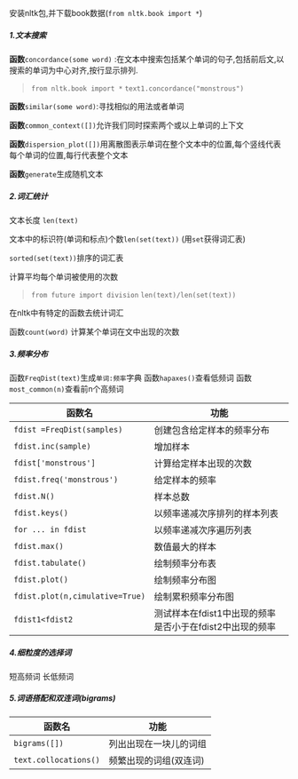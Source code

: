 安装nltk包,并下载book数据\(`from nltk.book import *`\)

##### 1.文本搜索

**函数**`concordance(some word)` :在文本中搜索包括某个单词的句子,包括前后文,以搜索的单词为中心对齐,按行显示排列.

> `from nltk.book import *`
> `text1.concordance("monstrous")`

**函数**`similar(some word)`:寻找相似的用法或者单词

**函数**`common_context([])`允许我们同时探索两个或以上单词的上下文

**函数**`dispersion_plot([])`用离散图表示单词在整个文本中的位置,每个竖线代表每个单词的位置,每行代表整个文本

**函数**`generate`生成随机文本

##### 2.词汇统计

文本长度 `len(text)`

文本中的标识符\(单词和标点\)个数`len(set(text))` \(用`set`获得词汇表\)

`sorted(set(text))`排序的词汇表

计算平均每个单词被使用的次数

> `from future import division`
> `len(text)/len(set(text))`

在nltk中有特定的函数去统计词汇

函数`count(word)` 计算某个单词在文中出现的次数

##### 3.频率分布

函数`FreqDist(text)`生成`单词:频率`字典
函数`hapaxes()`查看低频词
函数`most_common(n)`查看前n个高频词

| 函数名 | 功能 |
| --- | --- |
| `fdist =FreqDist(samples)` | 创建包含给定样本的频率分布 |
| `fdist.inc(sample)` | 增加样本 |
| `fdist['monstrous']` | 计算给定样本出现的次数 |
| `fdist.freq('monstrous')` | 给定样本的频率 |
| `fdist.N()` | 样本总数 |
| `fdist.keys()` | 以频率递减次序排列的样本列表 |
| `for ... in fdist` | 以频率递减次序遍历列表 |
| `fdist.max()` | 数值最大的样本 |
| `fdist.tabulate()` | 绘制频率分布表 |
| `fdist.plot()` | 绘制频率分布图 |
| `fdist.plot(n,cimulative=True)` | 绘制累积频率分布图 |
| `fdist1<fdist2` | 测试样本在fdist1中出现的频率是否小于在fdist2中出现的频率 |

##### 4.细粒度的选择词
短高频词    长低频词

##### 5.词语搭配和双连词(bigrams)
| 函数名 | 功能 |
| --- | --- |
| `bigrams([])` | 列出出现在一块儿的词组 |
| `text.collocations()` | 频繁出现的词组(双连词) |



